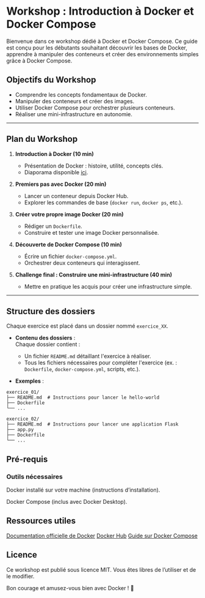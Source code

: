 # Workshop : Introduction à Docker et Docker Compose  

Bienvenue dans ce workshop dédié à Docker et Docker Compose. Ce guide est conçu pour les débutants souhaitant découvrir les bases de Docker, apprendre à manipuler des conteneurs et créer des environnements simples grâce à Docker Compose.  

## Objectifs du Workshop  

- Comprendre les concepts fondamentaux de Docker.  
- Manipuler des conteneurs et créer des images.  
- Utiliser Docker Compose pour orchestrer plusieurs conteneurs.  
- Réaliser une mini-infrastructure en autonomie.  

---

## Plan du Workshop  

1. **Introduction à Docker (10 min)**  
   - Présentation de Docker : histoire, utilité, concepts clés.  
   - Diaporama disponible [ici](https://docs.google.com/presentation/d/14sULM5ChtUo4arMNiQsu1hWhqySLdItSMiULQFIxFMA/edit?usp=sharing).  

2. **Premiers pas avec Docker (20 min)**  
   - Lancer un conteneur depuis Docker Hub.  
   - Explorer les commandes de base (`docker run`, `docker ps`, etc.).  

3. **Créer votre propre image Docker (20 min)**  
   - Rédiger un `Dockerfile`.  
   - Construire et tester une image Docker personnalisée.  

4. **Découverte de Docker Compose (10 min)**  
   - Écrire un fichier `docker-compose.yml`.  
   - Orchestrer deux conteneurs qui interagissent.  

5. **Challenge final : Construire une mini-infrastructure (40 min)**  
   - Mettre en pratique les acquis pour créer une infrastructure simple.  

---

## Structure des dossiers  

Chaque exercice est placé dans un dossier nommé `exercice_XX`.  

- **Contenu des dossiers** :  
  Chaque dossier contient :  
  - Un fichier `README.md` détaillant l'exercice à réaliser.  
  - Tous les fichiers nécessaires pour compléter l'exercice (ex. : `Dockerfile`, `docker-compose.yml`, scripts, etc.).  

- **Exemples** :  

```plaintext
exercice_01/
├── README.md  # Instructions pour lancer le hello-world
├── Dockerfile
└── ...

exercice_02/
├── README.md  # Instructions pour lancer une application Flask
├── app.py
├── Dockerfile
└── ...
```

## Pré-requis

### Outils nécessaires

Docker installé sur votre machine (instructions d’installation).

Docker Compose (inclus avec Docker Desktop).

## Ressources utiles

[Documentation officielle de Docker](https://docs.docker.com/)
[Docker Hub](https://hub.docker.com/)
[Guide sur Docker Compose](https://docs.docker.com/compose/gettingstarted/)

## Licence

Ce workshop est publié sous licence MIT. Vous êtes libres de l’utiliser et de le modifier.

Bon courage et amusez-vous bien avec Docker ! 🚀
